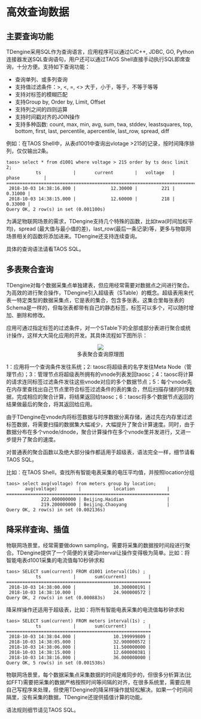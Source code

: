 



# 高效查询数据

## 主要查询功能

TDengine采用SQL作为查询语言，应用程序可以通过C/C++, JDBC, GO, Python连接器发送SQL查询语句，用户还可以通过TAOS Shell直接手动执行SQL即席查询，十分方便。支持如下查询功能：

- 查询单列、或多列查询
- 支持值过滤条件：\>, \<,  =, \<> 大于，小于，等于，不等于等等
- 支持对标签的模糊匹配
- 支持Group by, Order by, Limit, Offset
- 支持列之间的四则运算
- 支持时间戳对齐的JOIN操作
- 支持多种函数: count, max, min, avg, sum, twa, stddev, leastsquares, top, bottom, first, last, percentile, apercentile, last_row, spread, diff

例如：在TAOS Shell中，从表d1001中查询出vlotage >215的记录，按时间降序排列，仅仅输出2条。
```mysql
taos> select * from d1001 where voltage > 215 order by ts desc limit 2;
           ts            |       current        |   voltage   |        phase         |
======================================================================================
 2018-10-03 14:38:16.800 |             12.30000 |         221 |              0.31000 |
 2018-10-03 14:38:15.000 |             12.60000 |         218 |              0.33000 |
Query OK, 2 row(s) in set (0.001100s)
```
为满足物联网场景的需求，TDengine支持几个特殊的函数，比如twa(时间加权平均)，spread (最大值与最小值的差)，last_row(最后一条记录)等，更多与物联网场景相关的函数将添加进来。TDengine还支持连续查询。

具体的查询语法请看TAOS SQL。

## 多表聚合查询

TDengine对每个数据采集点单独建表，但应用经常需要对数据点之间进行聚合。为高效的进行聚合操作，TDengine引入超级表（STable）的概念。超级表用来代表一特定类型的数据采集点，它是表的集合，包含多张表。这集合里每张表的Schema是一样的，但每张表都带有自己的静态标签，标签可以多个，可以随时增加、删除和修改。

应用可通过指定标签的过滤条件，对一个STable下的全部或部分表进行聚合或统计操作，这样大大简化应用的开发。其具体流程如下图所示：

<center> <img src="../assets/stable.png"> </center>

<center> 多表聚合查询原理图  </center>

1：应用将一个查询条件发往系统；2: taosc将超级表的名字发往Meta Node（管理节点)；3：管理节点将超级表所拥有的vnode列表发回taosc；4：taosc将计算的请求连同标签过滤条件发往这些vnode对应的多个数据节点；5：每个vnode先在内存里查找出自己节点里符合标签过滤条件的表的集合，然后扫描存储的时序数据，完成相应的聚合计算，将结果返回给taosc；6：taosc将多个数据节点返回的结果做最后的聚合，将其返回给应用。

由于TDengine在vnode内将标签数据与时序数据分离存储，通过先在内存里过滤标签数据，将需要扫描的数据集大幅减少，大幅提升了聚合计算速度。同时，由于数据分布在多个vnode/dnode，聚合计算操作在多个vnode里并发进行，又进一步提升了聚合的速度。

对普通表的聚合函数以及绝大部分操作都适用于超级表，语法完全一样，细节请看TAOS SQL。

比如：在TAOS Shell，查找所有智能电表采集的电压平均值，并按照location分组

```mysql
taos> select avg(voltage) from meters group by location;
       avg(voltage)        |            location            |
=============================================================
             222.000000000 | Beijing.Haidian                |
             219.200000000 | Beijing.Chaoyang               |
Query OK, 2 row(s) in set (0.002136s)
```

## 降采样查询、插值

物联网场景里，经常需要做down sampling，需要将采集的数据按时间段进行聚合。TDengine提供了一个简便的关键词interval让操作变得极为简单。比如：将智能电表d1001采集的电流值每10秒钟求和
```mysql
taos> SELECT sum(current) FROM d1001 interval(10s) ;
           ts            |       sum(current)        |
======================================================
 2018-10-03 14:38:00.000 |              10.300000191 |
 2018-10-03 14:38:10.000 |              24.900000572 |
Query OK, 2 row(s) in set (0.000883s)
```
降采样操作还适用于超级表，比如：将所有智能电表采集的电流值每秒钟求和
```mysql
taos> SELECT sum(current) FROM meters interval(1s) ;
           ts            |       sum(current)        |
======================================================
 2018-10-03 14:38:04.000 |              10.199999809 |
 2018-10-03 14:38:05.000 |              32.900000572 |
 2018-10-03 14:38:06.000 |              11.500000000 |
 2018-10-03 14:38:15.000 |              12.600000381 |
 2018-10-03 14:38:16.000 |              36.000000000 |
Query OK, 5 row(s) in set (0.001538s)
```

物联网场景里，每个数据采集点采集数据的时间是难同步的，但很多分析算法(比如FFT)需要把采集的数据严格按照时间等间隔的对齐，在很多系统里，需要应用自己写程序来处理，但使用TDengine的降采样操作就轻松解决。如果一个时间间隔里，没有采集的数据，TDengine还提供插值计算的功能。

语法规则细节请见TAOS SQL。

